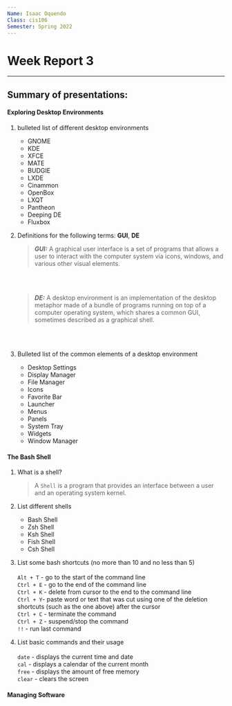 ```yaml
---
Name: Isaac Oquendo
Class: cis106
Semester: Spring 2022
---
```


# Week Report 3
---
## Summary of presentations:
  
#### Exploring Desktop Environments

1. bulleted list of different desktop environments
   * GNOME
   * KDE
   * XFCE
   * MATE
   * BUDGIE
   * LXDE
   * Cinammon
   * OpenBox
   * LXQT
   * Pantheon
   * Deeping DE
   * Fluxbox
  
2. Definitions for the following terms: **GUI**, **DE**

    >_**GUI:**_ A graphical user interface is a set of programs that allows a user to interact with the computer system via icons, windows, and various other visual elements.
    <br/>
    <br/>
    
   > _**DE:**_ A desktop environment is an implementation of the desktop metaphor made of a bundle of programs running on top of a computer operating system, which shares a common GUI, sometimes described as a graphical shell.
   
<br/>
<br/>

3. Bulleted list of the common elements of a desktop environment

   * Desktop Settings
   * Display Manager
   * File Manager
   * Icons
   * Favorite Bar
   * Launcher
   * Menus
   * Panels
   * System Tray
   * Widgets
   * Window Manager
  
 
#### The Bash Shell
  
1. What is a shell?

    > A `Shell` is a program that provides an interface between a user and an operating system kernel.

2. List different shells

    * Bash Shell
    * Zsh Shell
    * Ksh Shell
    * Fish Shell
    * Csh Shell <br>


3. List some bash shortcuts (no more than 10 and no less than 5) 
   <br>
   <br>
`Alt + T` - go to the start of the command line <br>
`Ctrl + E` - go to the end of the command line <br>
`Ctrl + K` - delete from cursor to the end to the command line <br>
`Ctrl + Y`- paste word or text that was cut using one of the deletion shortcuts (such as the one above) after the cursor <br>
`Ctrl + C` - terminate the command <br>
`Ctrl + Z` - suspend/stop the command <br>
`!!` - run last command <br>

4. List basic commands and their usage
    <br>
    <br>
    `date` - displays the current time and date <br>
    `cal` - displays a calendar of the current month <br>
    `free` - displays the amount of free memory <br>
    `clear` - clears the screen <br>


#### Managing Software




